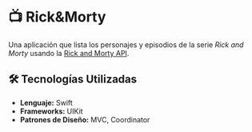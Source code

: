 # 📺 Rick&Morty
Una aplicación que lista los personajes y episodios de la serie *Rick and Morty* usando la [Rick and Morty API](https://rickandmortyapi.com/).

## 🛠️ Tecnologías Utilizadas
- **Lenguaje:** Swift
- **Frameworks:** UIKit
- **Patrones de Diseño:** MVC, Coordinator
